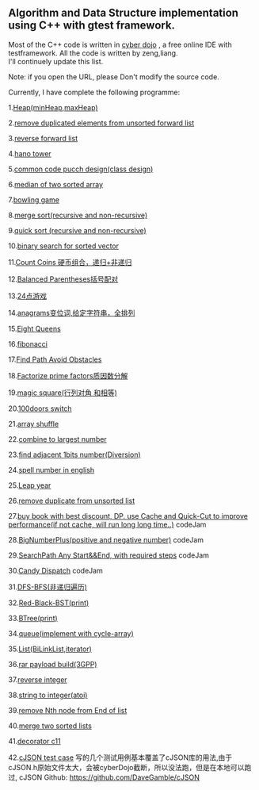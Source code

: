  ## Algorithm and Data Structure implementation using C++ with gtest framework.
 
 Most of the C++ code is written in [cyber dojo](http://www.cyber-dojo.org) , a free online IDE with testframework. All the code is  written by zeng,liang.  
 I'll continuely update this list.
 
  Note: if you open the URL, please Don't modify the source code.
 
 Currently, I have complete the following programme:
 

 1.[Heap(minHeap,maxHeap)](http://www.cyber-dojo.org/kata/edit/3EEE4CBBC3?avatar=turtle)
 
 2.[remove duplicated elements from unsorted forward list](http://www.cyber-dojo.org/kata/edit/F115685DBC?avatar=jellyfish)
 
 3.[reverse forward list](http://www.cyber-dojo.org/kata/edit/9405BE8673?avatar=kangaroo)
 
 4.[hano tower]( http://www.cyber-dojo.org/kata/edit/8B5E4EF5E6?avatar=ostrich)
 
 5.[common code pucch design(class design)](  http://www.cyber-dojo.org/kata/edit/23057B90DF?avatar=lion)
 
 6.[median of two sorted array](  http://www.cyber-dojo.org/kata/edit/C86CA72338?avatar=gopher)
 
 7.[bowling game](   http://cyber-dojo.org/kata/edit/337C5BC2C9?avatar=ostrich)
 
 8.[merge sort(recursive and non-recursive)]( http://www.cyber-dojo.org/kata/edit/4E83487C30?avatar=ray) 
 
 9.[quick sort (recursive and non-recursive)](  http://www.cyber-dojo.org/kata/edit/95555C4F5A?avatar=seal )
 
 10.[binary search for sorted vector]( http://www.cyber-dojo.org/kata/edit/54403B2B1A?avatar=penguin)
 
 11.[Count Coins 硬币组合，递归+非递归 ]( http://www.cyber-dojo.org/kata/edit/56A76507E2?avatar=alligator)
 
 12.[Balanced Parentheses括号配对]( http://www.cyber-dojo.org/kata/edit/EFC4D1BBB0?avatar=ray) 
 
 13.[24点游戏]( http://www.cyber-dojo.org/kata/edit/EA0518D02A?avatar=puffin )
 
 14.[anagrams变位词,给定字符串，全排列](http://www.cyber-dojo.org/kata/edit/8BC2B9BF64?avatar=vulture)

 15.[Eight Queens]( http://www.cyber-dojo.org/kata/edit/4BAABD6B55?avatar=panda)
 
 16.[fibonacci](  http://www.cyber-dojo.org/kata/edit/B1ABF0E956?avatar=snake)
 
 17.[Find Path Avoid Obstacles]( http://www.cyber-dojo.org/kata/edit/9436CD7F39?avatar=peacock)
 
 18.[Factorize prime factors质因数分解](  http://www.cyber-dojo.org/kata/edit/02F1E2DDCE?avatar=ostrich)
 
 19.[magic square(行列对角 和相等)](http://www.cyber-dojo.org/kata/edit/E51905E8A1?avatar=eagle)
 
 20.[100doors switch]( http://www.cyber-dojo.org/kata/edit/8135892EB1?avatar=lion)

 21.[array shuffle]( http://www.cyber-dojo.org/kata/edit/79733EA557?avatar=whale)
 
 22.[combine to largest number](  http://www.cyber-dojo.org/kata/edit/E8BE814637?avatar=hummingbird )
 
 23.[find adjacent 1bits number(Diversion)]( http://www.cyber-dojo.org/kata/edit/6801135364?avatar=panda )
 
 24.[spell number in english]( http://www.cyber-dojo.org/kata/edit/FC82690842?avatar=eagle) 
 
 25.[Leap year]( http://www.cyber-dojo.org/kata/edit/1927987491?avatar=ray)
 
 26.[remove duplicate from unsorted list]( http://www.cyber-dojo.org/kata/edit/F00D0FBB1B?avatar=lizard)
 
 27.[buy book with best discount, DP. use Cache and Quick-Cut to improve performance(if not cache, will run long long time..)](  http://www.cyber-dojo.org/kata/edit/28325E5432?avatar=dolphin )  codeJam
 
 28.[BigNumberPlus(positive and negative number)]( http://www.cyber-dojo.org/kata/edit/31F00976B8?avatar=ray ) codeJam
 
 29.[SearchPath Any Start&&End, with required steps]( http://www.cyber-dojo.org/kata/edit/ABECD4FE8A?avatar=flamingo) codeJam
 
 30.[Candy Dispatch]( http://www.cyber-dojo.org/kata/edit/1BCD5F1393?avatar=koala)  codeJam
 
 31.[DFS-BFS(非递归遍历)](http://www.cyber-dojo.org/kata/edit/68A61E8DFB?avatar=vulture)
 
 32.[Red-Black-BST(print)]( http://www.cyber-dojo.org/kata/edit/A40C923CAD?avatar=squid)

 33.[BTree(print)](  http://www.cyber-dojo.org/kata/edit/8C3907844A?avatar=lizard)
 
 34.[queue(implement with cycle-array) ](  http://www.cyber-dojo.org/kata/edit/8A351A8F54?avatar=peacock)

 35.[List(BiLinkList,iterator)](   http://www.cyber-dojo.org/kata/edit/FC6EDD4E37?avatar=koala)
 
 36.[rar payload build(3GPP)](  http://www.cyber-dojo.org/kata/edit/AF95025292?avatar=starfish )
 
 37.[reverse integer](  http://www.cyber-dojo.org/kata/edit/0DA6F44F7E?avatar=raccoon)
 
 38.[string to integer(atoi)](  http://www.cyber-dojo.org/kata/edit/B2FF96870E?avatar=toucan)
 
 39.[remove Nth node from End of list](  http://www.cyber-dojo.org/kata/edit/55CF4A40BA?avatar=crab)

 40.[merge two sorted lists]( http://www.cyber-dojo.org/kata/edit/5A7866742F?avatar=heron)
 
 41.[decorator c11](http://www.cyber-dojo.org/kata/edit/2C5DFC5F1B?avatar=eagle)
 
 42.[cJSON test case](http://www.cyber-dojo.org/kata/edit/z06fCCJqaG?avatar=ostrich )  写的几个测试用例基本覆盖了cJSON库的用法,由于cJSON.h原始文件太大，会被cyberDojo截断，所以没法跑，但是在本地可以跑过, cJSON Github: https://github.com/DaveGamble/cJSON
 
 
 
